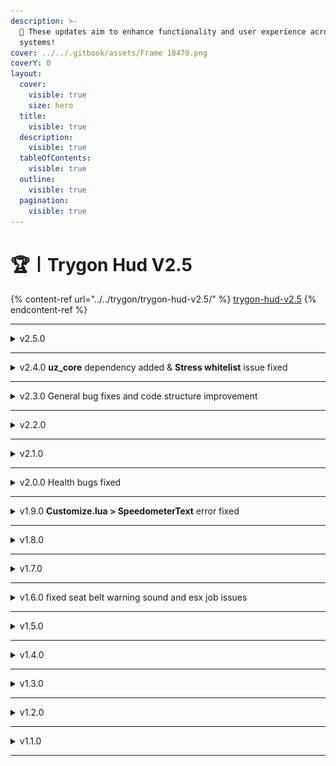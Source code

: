 ```yaml
---
description: >-
  🚀 These updates aim to enhance functionality and user experience across our
  systems!
cover: ../../.gitbook/assets/Frame 18470.png
coverY: 0
layout:
  cover:
    visible: true
    size: hero
  title:
    visible: true
  description:
    visible: true
  tableOfContents:
    visible: true
  outline:
    visible: true
  pagination:
    visible: true
---
```


# 🏆〡Trygon Hud V2.5

{% content-ref url="../../trygon/trygon-hud-v2.5/" %}
[trygon-hud-v2.5](../../trygon/trygon-hud-v2.5/)
{% endcontent-ref %}

***

<details>

<summary>v2.5.0</summary>

* :fuelpump: **Fuel:** `uz_core`fuel adjustment.

</details>

***

<details>

<summary>v2.4.0 <strong>uz_core</strong> dependency added &#x26; <strong>Stress whitelist</strong> issue fixed</summary>



</details>

***

<details>

<summary>v2.3.0 General bug fixes and code structure improvement</summary>



</details>

***

<details>

<summary>v2.2.0 </summary>

Changed files:

All files.

Features:&#x20;

* **Sounds:** Seat belt warning sounds in vehicles such as motorbikes have been switched off.
* **Engine Damage:** Added Engine Damage feature upon request. (Customize.lua > Display > VehicleEngineDamage)
* **Toggle Engine:** Start/Stop engine feature added. (Customize.lua > Display > ToggleEngine)
* **Other:** Edited `mp_f_freemode_01` for ESX.

</details>

***

<details>

<summary>v2.1.0</summary>



Changed files:

All files.

Features:&#x20;

* **StreetDisplay:** StreetDisplay problem, caused by the new speed indicator, has been fixed
* **ServerName:** The ability to turn off and on ServerName upon request has been added **(Customize.lua > Display > SpeedometerTextDisplay)**
* **ESX - Money;** The issue of displaying 0 as the initial login money in ESX has been resolved
* **Color;** The issue of the color menu remaining on the screen when the settings were closed during color adjustment has been resolved

</details>

***

<details>

<summary>v2.0.0 Health bugs fixed</summary>



</details>

***

<details>

<summary>v1.9.0 <strong>Customize.lua > SpeedometerText</strong> error fixed</summary>



</details>

***

<details>

<summary>v1.8.0</summary>



Changed files:

All files.

Features:&#x20;

* **Resmon:** Resmon (ms) values have been improved
* **Sounds:** Seatbelt sounds have been made a little softer
*   **Seatbelt;** Seatbelt system has been edited

    > _**qb-core:**_ smallresources dependency is now introduced for qb-core _**esx:**_ You need to do **esx\_cruisecontrol > config.lua** _**HudResource = 'TrygonHudV2.5'**_
*   **Resolutions:**&#x43;ompatibility has been brought for almost all resolutions, some of them are;

    > 4320p (8K): 7680x4320 2160p (4K): 3840x2160 1440p (2k): 2560x1440 1080p (HD): 1920x1080 720p (HD): 1280x720 480p (SD): 854x480 360p (SD): 640x360

</details>

***

<details>

<summary>v1.7.0</summary>

New Speedometer Added

<img src="../../.gitbook/assets/image (1).png" alt="" data-size="original">

</details>

***

<details>

<summary>v1.6.0 fixed seat belt warning sound and esx job issues</summary>



</details>

***

<details>

<summary>v1.5.0</summary>

Changed files:

All files.

Features:&#x20;

money & status positions edited\
5/6. fixed voice part of status\
radial style appearance slightly revised

</details>

***

<details>

<summary>v1.4.0</summary>

added warning sound when seat belt is not fastened - added bank money (fixed some minor bugs in esx)

```lua
SeatbeltAlertSound = false, -- true | false
```

</details>

***

<details>

<summary>v1.3.0</summary>

Changed Files:&#x20;

All files.

Features:

The first stable v2 version for v2.5 and v3 updates has been released. v2 is different from previous versions of v2 in that many features that are in v1 but not in v2 are in v2 and are much more optimized and completely coded from scratch. (new designs and features will be added in the next updates)

</details>

***

<details>

<summary>v1.2.0</summary>

Fixed errors in **ServerName** and added **VehHudText** for easier editing

```lua
Config.VehHudText = "uz-rp"
```

</details>

***

<details>

<summary>v1.1.0</summary>

Changed Files:&#x20;

All files.

Features:

* **Resolution improvements** (1366x768 - 2560x1440) have been applied to panel settings, reset, and all reset. 📏
* **PlayerData events** have been updated for players who were having issues with the HUD not refreshing. 🔄
* **Bug review:** All detected bugs have been reviewed, and we are in the process of fixing them. 🛠️
* **Support:** If you encounter any issues, please inform us by creating a ticket and tagging us. 📝
* **Team effort:** We are working to provide you with a better experience. 🌟

</details>

***
